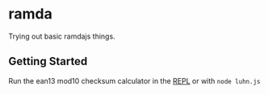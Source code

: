 # ramda

Trying out basic ramdajs things.

## Getting Started

Run the ean13 mod10 checksum calculator in the [REPL][REPL] or with `node luhn.js`

[REPL]:https://ramdajs.com/repl/#?const%20toInt%20%3D%20%28str%29%20%3D%3E%20parseInt%28str%29%0Aconst%20triple%20%3D%20compose%28multiply%283%29%2C%20toInt%29%0Aconst%20id%20%3D%20compose%28identity%2C%20toInt%29%0Aconst%20addOne%20%3D%20add%281%29%0Aconst%20isEven%20%3D%20pipe%28modulo%28__%2C2%29%2C%20equals%280%29%29%0Aconst%20isOdd%20%3D%20complement%28isEven%29%0Aconst%20indexOdd%20%3D%20compose%28isOdd%2C%20addOne%29%0Aconst%20tripleOddPos%20%3D%20%28val%2C%20idx%29%20%3D%3E%20%28indexOdd%28idx%29%29%20%3F%20triple%28val%29%20%3A%20id%28val%29%3B%0Aconst%20moduloTen%20%3D%20modulo%28__%2C%2010%29%0Aconst%20rmCheckDigit%20%3D%20dropLast%281%29%0Aconst%20readCheckDigit%20%3D%20compose%28id%2C%20last%29%0Aconst%20restCheck%20%3D%20ifElse%28equals%280%29%2C%20identity%2C%20subtract%2810%29%29%0Aconst%20calcCheckDigit%20%3D%20pipe%28%0A%20%20rmCheckDigit%2C%0A%20%20addIndex%28map%29%28tripleOddPos%29%2C%0A%20%20sum%2C%0A%20%20moduloTen%2C%0A%20%20restCheck%0A%29%0Aconst%20validate%20%3D%20%28code%29%20%3D%3E%20equals%28readCheckDigit%28code%29%2C%20calcCheckDigit%28code%29%29%0A%0Aconst%20barCode%20%3D%20%27036000241457%27%0Avalidate%28barCode%29
